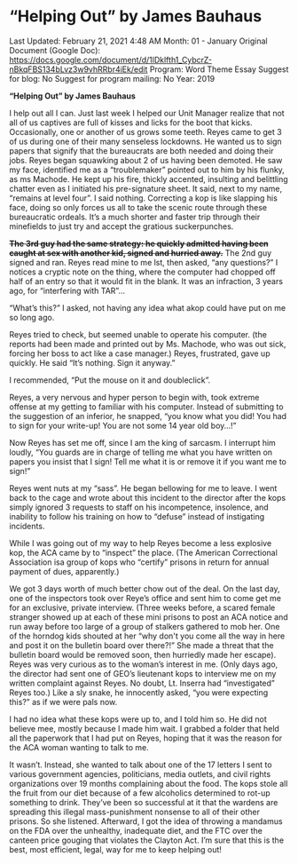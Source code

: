 # “Helping Out” by James Bauhaus

Last Updated: February 21, 2021 4:48 AM
Month: 01 - January
Original Document (Google Doc): https://docs.google.com/document/d/1lDklfth1_CybcrZ-nBkqFBS134bLvz3w9vhRRbr4iEk/edit
Program: Word Theme Essay
Suggest for blog: No
Suggest for program mailing: No
Year: 2019

**“Helping Out” by James Bauhaus**

I help out all I can. Just last week I helped our Unit Manager realize that not all of us captives are full of kisses and licks for the boot that kicks. Occasionally, one or another of us grows some teeth. Reyes came to get 3 of us during one of their many senseless lockdowns. He wanted us to sign papers that signify that the bureaucrats are both needed and doing their jobs. Reyes began squawking about 2 of us having been demoted. He saw my face, identified me as a “troublemaker” pointed out to him by his flunky, as ms Machode. He kept up his fire, thickly accented, insulting and belittling chatter even as I initiated his pre-signature sheet. It said, next to my name, “remains at level four”. I said nothing. Correcting a kop is like slapping his face, doing so only forces us all to take the scenic route through these bureaucratic ordeals. It’s a much shorter and faster trip through their minefields to just try and accept the gratious suckerpunches.

**~~The 3rd guy had the same strategy: he quickly admitted having been caught at sex with another kid, signed and hurried away.~~** The 2nd guy signed and ran. Reyes read mine to me lst, then asked, “any questions?” I notices a cryptic note on the thing, where the computer had chopped off half of an entry so that it would fit in the blank. It was an infraction, 3 years ago, for “interfering with TAR”...

“What’s this?” I asked, not having any idea what akop could have put on me so long ago.

Reyes tried to check, but seemed unable to operate his computer. (the reports had been made and printed out by Ms. Machode, who was out sick, forcing her boss to act like a case manager.) Reyes, frustrated, gave up quickly. He said “It’s nothing. Sign it anyway.”

I recommended, “Put the mouse on it and doubleclick”.

Reyes, a very nervous and hyper person to begin with, took extreme offense at my getting to familiar with his computer. Instead of submitting to the suggestion of an inferior, he snapped, “you know what you did! You had to sign for your write-up! You are not some 14 year old boy…!”

Now Reyes has set me off, since I am the king of sarcasm. I interrupt him loudly, “You guards are in charge of telling me what you have written on papers you insist that I sign! Tell me what it is or remove it if you want me to sign!”

Reyes went nuts at my “sass”. He began bellowing for me to leave. I went back to the cage and wrote about this incident to the director after the kops simply ignored 3 requests to staff on his incompetence, insolence, and inability to follow his training on how to “defuse” instead of instigating incidents.

While I was going out of my way to help Reyes become a less explosive kop, the ACA came by to “inspect” the place. (The American Correctional Association isa group of kops who “certify” prisons in return for annual payment of dues, apparently.)

We got 3 days worth of much better chow out of the deal. On the last day, one of the inspectors took over Reye’s office and sent him to come get me for an exclusive, private interview. (Three weeks before, a scared female stranger showed up at each of these mini prisons to post an ACA notice and run away before too large of a group of stalkers gathered to mob her. One of the horndog kids shouted at her “why don't you come all the way in here and post it on the bulletin board over there?!” She made a threat that the bulletin board would be removed soon, then hurriedly made her escape). Reyes was very curious as to the woman’s interest in me. (Only days ago, the director had sent one of GEO’s lieutenant kops to interview me on my written complaint against Reyes. No doubt, Lt. Inserra had “investigated” Reyes too.) Like a sly snake, he innocently asked, “you were expecting this?” as if we were pals now.

I had no idea what these kops were up to, and I told him so. He did not believe mee, mostly because I made him wait. I grabbed a folder that held all the paperwork that I had put on Reyes, hoping that it was the reason for the ACA woman wanting to talk to me.

It wasn’t. Instead, she wanted to talk about one of the 17 letters I sent to various government agencies, politicians, media outlets, and civil rights organizations over 19 months complaining about the food. The kops stole all the fruit from our diet because of a few alcoholics determined to rot-up something to drink. They’ve been so successful at it that the wardens are spreading this illegal mass-punishment nonsense to all of their other prisons. So she listened. Afterward, I got the idea of throwing a mandamus on the FDA over the unhealthy, inadequate diet, and the FTC over the canteen price gouging that violates the Clayton Act. I’m sure that this is the best, most efficient, legal, way for me to keep helping out!